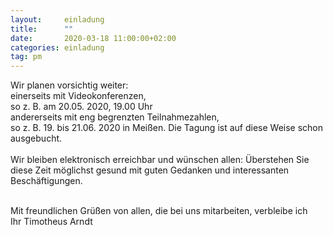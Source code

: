 ```yaml
---
layout:     einladung
title:      ""
date:       2020-03-18 11:00:00+02:00
categories: einladung
tag: pm
---
```


Wir planen vorsichtig weiter:
<br>
einerseits mit Videokonferenzen,
<br>
so z. B. am 20.05. 2020, 19.00 Uhr
<br>
andererseits mit eng begrenzten Teilnahmezahlen,
<br>
so z. B. 19. bis 21.06. 2020 in Meißen. Die Tagung ist auf diese Weise schon ausgebucht.
<br>
<br>
Wir bleiben elektronisch erreichbar
und wünschen allen:
Überstehen Sie diese Zeit möglichst gesund
mit guten Gedanken und interessanten Beschäftigungen.

<br>
Mit freundlichen Grüßen von allen, die bei uns mitarbeiten, verbleibe ich
<br>
Ihr Timotheus Arndt
